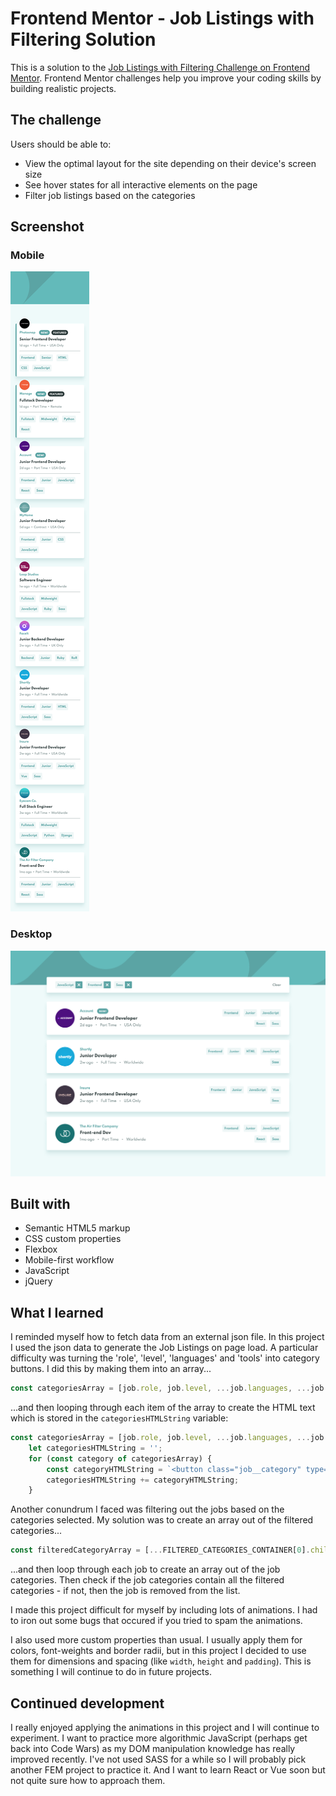 # Frontend Mentor - Job Listings with Filtering Solution

This is a solution to the [Job Listings with Filtering Challenge on Frontend Mentor](https://www.frontendmentor.io/challenges/job-listings-with-filtering-ivstIPCt). Frontend Mentor challenges help you improve your coding skills by building realistic projects. 

## The challenge

Users should be able to:

- View the optimal layout for the site depending on their device's screen size
- See hover states for all interactive elements on the page
- Filter job listings based on the categories

## Screenshot

### Mobile
![](screenshot-mobile.png)

### Desktop
![](screenshot-desktop.png)

## Built with

- Semantic HTML5 markup
- CSS custom properties
- Flexbox
- Mobile-first workflow
- JavaScript
- jQuery

## What I learned

I reminded myself how to fetch data from an external json file. In this project I used the json data to generate the Job Listings on page load. A particular difficulty was turning the 'role', 'level', 'languages' and 'tools' into category buttons. I did this by making them into an array...

```js
const categoriesArray = [job.role, job.level, ...job.languages, ...job.tools];
```

...and then looping through each item of the array to create the HTML text which is stored in the `categoriesHTMLString` variable:

```js
const categoriesArray = [job.role, job.level, ...job.languages, ...job.tools];
    let categoriesHTMLString = '';
    for (const category of categoriesArray) {
        const categoryHTMLString = `<button class="job__category" type="button">${category}</button>`;
        categoriesHTMLString += categoryHTMLString;
    }
```

Another conundrum I faced was filtering out the jobs based on the categories selected. My solution was to create an array out of the filtered categories...

```js
const filteredCategoryArray = [...FILTERED_CATEGORIES_CONTAINER[0].children].map(category => category.innerText.replace(/[^a-z]/gi, ''));
```

...and then loop through each job to create an array out of the job categories. Then check if the job categories contain all the filtered categories - if not, then the job is removed from the list.

I made this project difficult for myself by including lots of animations. I had to iron out some bugs that occured if you tried to spam the animations.

I also used more custom properties than usual. I usually apply them for colors, font-weights and border radii, but in this project I decided to use them for dimensions and spacing (like `width`, `height` and `padding`). This is something I will continue to do in future projects.

## Continued development

I really enjoyed applying the animations in this project and I will continue to experiment. I want to practice more algorithmic JavaScript (perhaps get back into Code Wars) as my DOM manipulation knowledge has really improved recently. I've not used SASS for a while so I will probably pick another FEM project to practice it. And I want to learn React or Vue soon but not quite sure how to approach them.